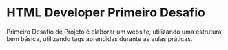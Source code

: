 # HTML Developer Primeiro Desafio

Primeiro Desafio de Projeto é elaborar um website, utilizando uma estrutura bem básica, utilizando tags aprendidas durante as aulas práticas.


